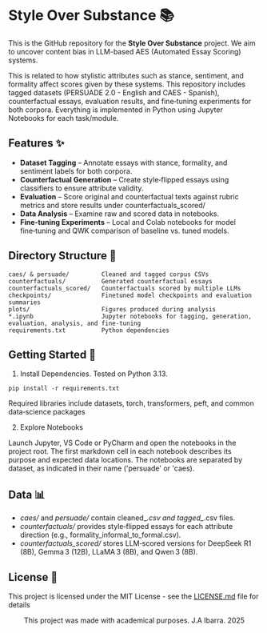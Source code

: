 # Style Over Substance 📚

This is the GitHub repository for the **Style Over Substance** project. We aim to uncover content bias in LLM-based AES (Automated Essay Scoring) systems.

This is related to how stylistic attributes such as stance, sentiment, and formality affect scores given by these systems. This repository includes tagged datasets (PERSUADE 2.0 - English and CAES - Spanish), counterfactual essays, evaluation results, and fine‑tuning experiments for both corpora. Everything is implemented in Python using Jupyter Notebooks for each task/module.

## Features ✨
- **Dataset Tagging** – Annotate essays with stance, formality, and sentiment labels for both corpora.
- **Counterfactual Generation** – Create style‑flipped essays using classifiers to ensure attribute validity.
- **Evaluation** – Score original and counterfactual texts against rubric metrics and store results under counterfactuals_scored/
- **Data Analysis** – Examine raw and scored data in notebooks.
- **Fine‑tuning Experiments** – Local and Colab notebooks for model fine‑tuning and QWK comparison of baseline vs. tuned models.

## Directory Structure 📁

```
caes/ & persuade/         Cleaned and tagged corpus CSVs
counterfactuals/          Generated counterfactual essays
counterfactuals_scored/   Counterfactuals scored by multiple LLMs
checkpoints/              Finetuned model checkpoints and evaluation summaries
plots/                    Figures produced during analysis
*.ipynb                   Jupyter notebooks for tagging, generation, evaluation, analysis, and fine-tuning
requirements.txt          Python dependencies
```

## Getting Started 🚀
1. Install Dependencies. Tested on Python 3.13.

```
pip install -r requirements.txt
```

Required libraries include datasets, torch, transformers, peft, and common data‑science packages

2. Explore Notebooks
   
Launch Jupyter, VS Code or PyCharm and open the notebooks in the project root. The first markdown cell in each notebook describes its purpose and expected data locations. The notebooks are separated by dataset, as indicated in their name ('persuade' or 'caes).

## Data 📊
- *caes/* and *persuade/* contain cleaned_*.csv and tagged_*.csv files.
- *counterfactuals/* provides style‑flipped essays for each attribute direction (e.g., formality_informal_to_formal.csv).
- *counterfactuals_scored/* stores LLM‑scored versions for DeepSeek R1 (8B), Gemma 3 (12B), LLaMA 3 (8B), and Qwen 3 (8B).

## License 📄
This project is licensed under the MIT License - see the [LICENSE.md](LICENSE.md) file for details

<p align="center">This project was made with academical purposes. J.A Ibarra. 2025</p>
